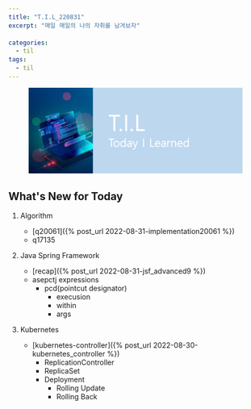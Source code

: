 ```yaml
---
title: "T.I.L_220831"
excerpt: "매일 매일의 나의 자취를 남겨보자"

categories:
  - til
tags:
  - til
---
```

<figure>
    <img src="/assets/images/til_image.png">
</figure>

## What's New for Today   
1. Algorithm
    - [q20061]({% post_url 2022-08-31-implementation20061 %})
    - q17135

2. Java Spring Framework
    - [recap]({% post_url 2022-08-31-jsf_advanced9 %})
    - asepctj expressions
        - pcd(pointcut designator)
            - execusion
            - within
            - args

3. Kubernetes 
    - [kubernetes-controller]({% post_url 2022-08-30-kubernetes_controller %})
       - ReplicationController
       - ReplicaSet
       - Deployment
          - Rolling Update
          - Rolling Back






  




